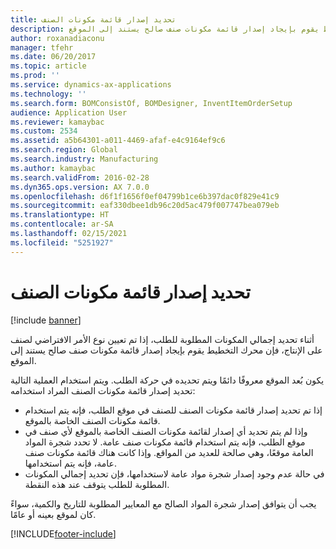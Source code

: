 ```yaml
---
title: تحديد إصدار قائمة مكونات الصنف
description: أثناء تحديد إجمالي المكونات المطلوبة للطلب، إذا تم تعيين نوع الأمر الافتراضي لصنف على الإنتاج، فإن محرك التخطيط يقوم بإيجاد إصدار قائمة مكونات صنف صالح يستند إلى الموقع.
author: roxanadiaconu
manager: tfehr
ms.date: 06/20/2017
ms.topic: article
ms.prod: ''
ms.service: dynamics-ax-applications
ms.technology: ''
ms.search.form: BOMConsistOf, BOMDesigner, InventItemOrderSetup
audience: Application User
ms.reviewer: kamaybac
ms.custom: 2534
ms.assetid: a5b64301-a011-4469-afaf-e4c9164ef9c6
ms.search.region: Global
ms.search.industry: Manufacturing
ms.author: kamaybac
ms.search.validFrom: 2016-02-28
ms.dyn365.ops.version: AX 7.0.0
ms.openlocfilehash: d6f1f1656f0ef04799b1ce6b397dac0f829e41c9
ms.sourcegitcommit: eaf330dbee1db96c20d5ac479f007747bea079eb
ms.translationtype: HT
ms.contentlocale: ar-SA
ms.lasthandoff: 02/15/2021
ms.locfileid: "5251927"
---
```

# <a name="determine-the-bom-version"></a>تحديد إصدار قائمة مكونات الصنف

[!include [banner](../includes/banner.md)]

أثناء تحديد إجمالي المكونات المطلوبة للطلب، إذا تم تعيين نوع الأمر الافتراضي لصنف على الإنتاج، فإن محرك التخطيط يقوم بإيجاد إصدار قائمة مكونات صنف صالح يستند إلى الموقع. 

يكون بُعد الموقع معروفًا دائمًا ويتم تحديده في حركة الطلب. ويتم استخدام العملية التالية تحديد إصدار قائمة مكونات الصنف المراد استخدامه:

-   إذا تم تحديد إصدار قائمة مكونات الصنف للصنف في موقع الطلب، فإنه يتم استخدام قائمة مكونات الصنف الخاصة بالموقع.
-   وإذا لم يتم تحديد أي إصدار لقائمة مكونات الصنف الخاصة بالموقع لأي صنف في موقع الطلب، فإنه يتم استخدام قائمة مكونات صنف عامة. لا تحدد شجرة المواد العامة موقعًا، وهي صالحة للعديد من المواقع. وإذا كانت هناك قائمة مكونات صنف عامة، فإنه يتم استخدامها.
-   في حالة عدم وجود إصدار شجرة مواد عامة لاستخدامها، فإن تحديد إجمالي المكونات المطلوبة للطلب يتوقف عند هذه النقطة.

يجب أن يتوافق إصدار شجرة المواد الصالح مع المعايير المطلوبة للتاريخ والكمية، سواءً كان لموقع بعينه أو عامًا.







[!INCLUDE[footer-include](../../includes/footer-banner.md)]
